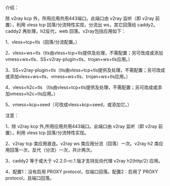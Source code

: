 介绍：

除 v2ray kcp 外，所用应用共用443端口。此端口由 v2ray 监听（即 v2ray 前置），利用 vless tcp 回落/分流特性实现，分流出 ws，其它回落给 caddy2。caddy2 再处理，h2反代，web 回落。v2ray包括应用如下：

1、vless+tcp+tls（回落/分流配置。）

2、vless+ws+tls（tls由vless+tcp+tls提供及处理，不需配置；另可改成或添加vmess+ws+tls、SS+v2ray-plugin+tls、trojan+ws+tls应用。）

3、SS+v2ray-plugin+tls（tls由vless+tcp+tls提供及处理，不需配置；另可改成或添加vless+ws+tls、vmess+ws+tls、trojan+ws+tls应用。）

4、vless+h2c+tls （tls由vless+tcp+tls提供及处理，不需配置；另可改成或添加vmess+h2c+tls应用。）

5、vmess+kcp+seed（可改成vless+kcp+seed，或添加它。）

注意：

1、除 v2ray kcp 外,所用应用共用443端口。此端口由 v2ray 监听（即 v2ray 前置），利用 vless tcp 回落/分流特性实现。

2、v2ray tcp 类应用直连。v2ray ws 类应用分流（回落）一次。v2ray h2 类应用回落一次，反代（分流）一次，共计两次。

3、caddy2 等于或大于 v2.2.0-rc.1 版才支持反向代理 v2ray h2(http/2) 应用。

4、配置1：没有启用 PROXY protocol，仅端口回落。配置2：启用了 PROXY protocol，且端口回落。
